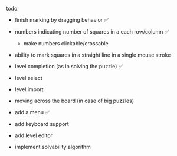 todo:


- finish marking by dragging behavior ✅

- numbers indicating number of squares in a each row/column ✅
	- make numbers clickable/crossable

- ability to mark squares in a straight line in a single mouse stroke




- level completion (as in solving the puzzle) ✅

- level select
- level import


- moving across the board (in case of big puzzles)

- add a menu ✅

- add keyboard support



- add level editor
- implement solvability algorithm
